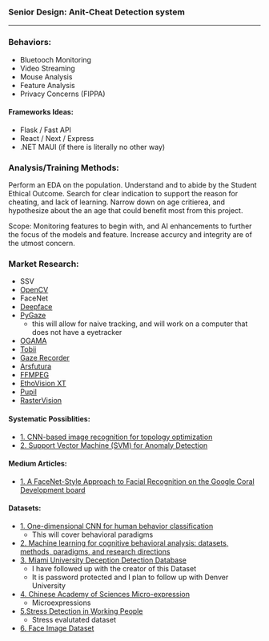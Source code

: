 ### Senior Design: Anit-Cheat Detection system
---

### Behaviors:
- Bluetooch Monitoring
- Video Streaming
- Mouse Analysis
- Feature Analysis
- Privacy Concerns (FIPPA)

#### Frameworks Ideas:
- Flask / Fast API
- React / Next / Express 
- .NET MAUI (if there is literally no other way)

### Analysis/Training Methods:

Perform an EDA on the population. Understand and to abide by the Student Ethical Outcome. Search for clear indication to support the reason for cheating, and lack of learning. Narrow down on age critierea, and hypothesize about the an age that could benefit most from this project.

Scope: Monitoring features to begin with, and AI enhancements to further the focus of the models and feature. Increase accurcy and integrity are of the utmost concern.

### Market Research:
- SSV
- [OpenCV](https://docs.opencv.org/3.4/index.html)
- FaceNet
- [Deepface](https://research.facebook.com/publications/deepface-closing-the-gap-to-human-level-performance-in-face-verification/)
- [PyGaze](http://www.pygaze.org/about/)
    - this will allow for naive tracking, and will work on a computer that does not have a eyetracker
- [OGAMA](http://www.ogama.net/)
- [Tobii](http://www.tobii.com/)
- [Gaze Recorder](https://gazerecorder.com/)
- [Arsfutura](https://arsfutura.com/magazine)
- [FFMPEG](https://ffmpeg.org/)
- [EthoVision XT](https://www.noldus.com/ethovision-xt)
- [Pupil](https://pupil-labs.com/products/core/)
- [RasterVision](https://docs.rastervision.io/en/stable/usage/basics.html)

#### Systematic Possiblities:
- [1. CNN-based image recognition for topology optimization](https://www.sciencedirect.com/science/article/abs/pii/S0950705120302379)
- [2. Support Vector Machine (SVM) for Anomaly Detection](https://towardsdatascience.com/support-vector-machine-svm-for-anomaly-detection-73a8d676c331)

#### Medium Articles:
- [1. A FaceNet-Style Approach to Facial Recognition on the Google Coral Development board](https://towardsdatascience.com/a-facenet-style-approach-to-facial-recognition-dc0944efe8d1)

#### Datasets:
- [1. One-dimensional CNN for human behavior classification](https://towardsdatascience.com/one-dimensional-cnn-for-human-behavior-classification-fb4371d03633)
    - This will cover behavioral paradigms
- [2. Machine learning for cognitive behavioral analysis: datasets, methods, paradigms, and research directions](https://www.ncbi.nlm.nih.gov/pmc/articles/PMC10390406/)
- [3. Miami University Deception Detection Database](https://sc.lib.miamioh.edu/handle/2374.MIA/6067)
    - I have followed up with the creator of this Dataset
    - It is password protected and I plan to follow up with Denver University
- [4. Chinese Academy of Sciences Micro-expression](http://casme.psych.ac.cn/casme/index)
    - Microexpressions
- [5.Stress Detection in Working People](https://www.sciencedirect.com/science/article/pii/S187705091731904X)
    - Stress evalutated dataset
- [6. Face Image Dataset](https://archive.ics.uci.edu/dataset/124/cmu+face+images)

